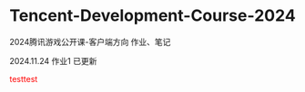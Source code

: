 # Tencent-Development-Course-2024
2024腾讯游戏公开课-客户端方向 作业、笔记

2024.11.24 作业1 已更新 

<font color=red>testtest</font>